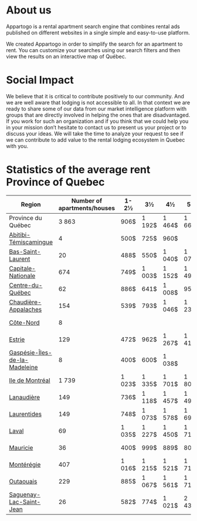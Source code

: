 # About us
Appartogo is a rental apartment search engine that combines rental ads published on different websites in a single simple and easy-to-use platform.

We created Appartogo in order to simplify the search for an apartment to rent. You can customize your searches using our search filters and then view the results on an interactive map of Québec.

# Social Impact
We believe that it is critical to contribute positively to our community. And we are well aware that lodging is not accessible to all. In that context we are ready to share some of our data from our market intelligence platform with groups that are directly involved in helping the ones that are disadvantaged. If you work for such an organization and if you think that we could help you in your mission don’t hesitate to contact us to present us your project or to discuss your ideas. We will take the time to analyze your request to see if we can contribute to add value to the rental lodging ecosystem in Quebec with you.

# Statistics of the average rent Province of Quebec

| Region | Number of apartments/houses | 1-2½ | 3½  | 4½  | 5½  | 6½+ |
| --- | --- | --- | --- | --- | --- | --- |
| Province du Québec | 3 863 | 906$ | 1 192$ | 1 464$ | 1 668$ | 2 078$ |
| [Abitibi-Témiscamingue](https://appartogo.com/en/statistics?region=abitibi-temiscamingue) | 4   | 500$ | 725$ | 960$ |     |     |
| [Bas-Saint-Laurent](https://appartogo.com/en/statistics?region=bas-saint-laurent) | 20  | 488$ | 550$ | 1 040$ | 1 076$ | 1 128$ |
| [Capitale-Nationale](https://appartogo.com/en/statistics?region=capitale-nationale) | 674 | 749$ | 1 003$ | 1 152$ | 1 493$ | 1 461$ |
| [Centre-du-Québec](https://appartogo.com/en/statistics?region=centre-du-quebec) | 62  | 886$ | 641$ | 1 008$ | 958$ | 630$ |
| [Chaudière-Appalaches](https://appartogo.com/en/statistics?region=chaudiere-appalaches) | 154 | 539$ | 793$ | 1 046$ | 1 236$ | 1 531$ |
| [Côte-Nord](https://appartogo.com/en/statistics?region=cote-nord) | 8   |     |     |     |     | 1 175$ |
| [Estrie](https://appartogo.com/en/statistics?region=estrie) | 129 | 472$ | 962$ | 1 267$ | 1 417$ | 2 361$ |
| [Gaspésie-Îles-de-la-Madeleine](https://appartogo.com/en/statistics?region=gaspesie-iles-de-la-madeleine) | 8   | 400$ | 600$ | 1 038$ |     | 1 633$ |
| [Ile de Montréal](https://appartogo.com/en/statistics?region=ile-de-montreal) | 1 739 | 1 023$ | 1 335$ | 1 701$ | 1 809$ | 2 221$ |
| [Lanaudière](https://appartogo.com/en/statistics?region=lanaudiere) | 149 | 736$ | 1 118$ | 1 457$ | 1 492$ | 1 638$ |
| [Laurentides](https://appartogo.com/en/statistics?region=laurentides) | 149 | 748$ | 1 073$ | 1 578$ | 1 693$ | 3 076$ |
| [Laval](https://appartogo.com/en/statistics?region=laval) | 69  | 1 035$ | 1 227$ | 1 450$ | 1 711$ | 2 556$ |
| [Mauricie](https://appartogo.com/en/statistics?region=mauricie) | 36  | 400$ | 999$ | 889$ | 804$ | 2 082$ |
| [Montérégie](https://appartogo.com/en/statistics?region=monteregie) | 407 | 1 016$ | 1 215$ | 1 521$ | 1 716$ | 2 120$ |
| [Outaouais](https://appartogo.com/en/statistics?region=outaouais) | 229 | 885$ | 1 067$ | 1 561$ | 1 714$ | 1 888$ |
| [Saguenay-Lac-Saint-Jean](https://appartogo.com/en/statistics?region=saguenay-lac-saint-jean) | 26  | 582$ | 774$ | 1 021$ | 2 435$ | 1 713$ |
